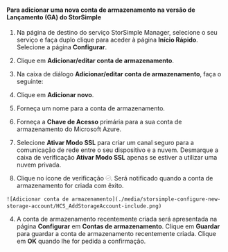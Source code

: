 <!--author=SharS last changed: 9/17/15-->

#### Para adicionar uma nova conta de armazenamento na versão de Lançamento (GA) do StorSimple

1. Na página de destino do serviço StorSimple Manager, selecione o seu serviço e faça duplo clique para aceder à página **Início Rápido**. Selecione a página **Configurar**.

2. Clique em **Adicionar/editar conta de armazenamento**.

3. Na caixa de diálogo **Adicionar/editar conta de armazenamento**, faça o seguinte:

  1. Clique em **Adicionar novo**.
  2. Forneça um nome para a conta de armazenamento.
  3. Forneça a **Chave de Acesso** primária para a sua conta de armazenamento do Microsoft Azure.
  4. Selecione **Ativar Modo SSL** para criar um canal seguro para a comunicação de rede entre o seu dispositivo e a nuvem. Desmarque a caixa de verificação **Ativar Modo SSL** apenas se estiver a utilizar uma nuvem privada.
  5. Clique no ícone de verificação ![ícone de verificação](./media/storsimple-configure-new-storage-account/HCS_CheckIcon-include.png). Será notificado quando a conta de armazenamento for criada com êxito.

    ![Adicionar conta de armazenamento](./media/storsimple-configure-new-storage-account/HCS_AddStorageAccount-include.png)

4. A conta de armazenamento recentemente criada será apresentada na página **Configurar** em **Contas de armazenamento**. Clique em **Guardar** para guardar a conta de armazenamento recentemente criada. Clique em **OK** quando lhe for pedida a confirmação.


<!--HONumber=Sep16_HO3-->



